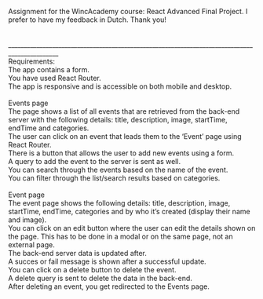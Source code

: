 Assignment for the WincAcademy course: React Advanced Final Project. I prefer to have my feedback in Dutch. Thank you!
 <br>
 <br> 
 <br>
______________________________________________________________________________________________<br>
Requirements: <br>
The app contains a form. <br>
You have used React Router. <br>
The app is responsive and is accessible on both mobile and desktop. <br>
 <br>
Events page <br>
The page shows a list of all events that are retrieved from the back-end server with the following details: title, description, image, startTime, endTime and categories. <br>
The user can click on an event that leads them to the ‘Event’ page using React Router. <br>
There is a button that allows the user to add new events using a form.  <br>
A query to add the event to the server is sent as well. <br>
You can search through the events based on the name of the event. <br>
You can filter through the list/search results based on categories. <br>
 <br>
Event page <br>
The event page shows the following details:  title, description, image, startTime, endTime, categories and by who it’s created (display their name and image). <br>
You can click on an edit button where the user can edit the details shown on the page. This has to be done in a modal or on the same page, not an external page.  <br>
The back-end server data is updated after. <br>
A succes or fail message is shown after a successful update. <br>
You can click on a delete button to delete the event. <br>
A delete query is sent to delete the data in the back-end. <br>
After deleting an event, you get redirected to the Events page. <br>
